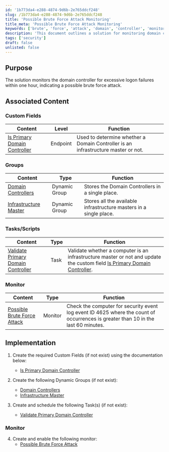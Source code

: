 ```yaml
---
id: '1b773da4-e288-4874-9d6b-2e765ddcf248'
slug: /1b773da4-e288-4874-9d6b-2e765ddcf248
title: 'Possible Brute Force Attack Monitoring'
title_meta: 'Possible Brute Force Attack Monitoring'
keywords: ['brute', 'force', 'attack', 'domain', 'controller', 'monitoring', 'security']
description: 'This document outlines a solution for monitoring domain controllers for excessive logon failures within a one-hour window, which may indicate a potential brute force attack. It includes details on custom fields, dynamic groups, tasks, and monitoring setup necessary for effective security management.'
tags: ['security']
draft: false
unlisted: false
---
```


## Purpose

The solution monitors the domain controller for excessive logon failures within one hour, indicating a possible brute force attack.

## Associated Content

### Custom Fields

| Content | Level | Function |
|---------|-------|----------|
| [Is Primary Domain Controller](/docs/b6a7c804-693c-4cf5-a60e-61dcb10ddcae) | Endpoint | Used to determine whether a Domain Controller is an infrastructure master or not. |

### Groups

| Content | Type | Function |
|---------|------|----------|
| [Domain Controllers](/docs/eeeb4ee0-d683-44fd-81cf-7f8872b71c68) | Dynamic Group | Stores the Domain Controllers in a single place. |
| [Infrastructure Master](/docs/c2c2d22b-f735-4ec5-91a6-a014ab2e84a8) | Dynamic Group | Stores all the available infrastructure masters in a single place. |

### Tasks/Scripts

| Content | Type | Function |
|---------|------|----------|
| [Validate Primary Domain Controller](/docs/7bc6ac21-322d-4630-836f-f00e93b94168) | Task | Validate whether a computer is an infrastructure master or not and update the custom field [Is Primary Domain Controller](/docs/b6a7c804-693c-4cf5-a60e-61dcb10ddcae). |

### Monitor

| Content | Type | Function |
|---------|------|----------|
| [Possible Brute Force Attack](/docs/3691bc36-640e-4d39-8a41-0513d44c7d41) | Monitor | Check the computer for security event log event ID 4625 where the count of occurrences is greater than 10 in the last 60 minutes. |

## Implementation

1. Create the required Custom Fields (if not exist) using the documentation below:
   - [Is Primary Domain Controller](/docs/b6a7c804-693c-4cf5-a60e-61dcb10ddcae)

2. Create the following Dynamic Groups (if not exist):
   - [Domain Controllers](/docs/eeeb4ee0-d683-44fd-81cf-7f8872b71c68)
   - [Infrastructure Master](/docs/c2c2d22b-f735-4ec5-91a6-a014ab2e84a8)

3. Create and schedule the following Task(s) (if not exist):
   - [Validate Primary Domain Controller](/docs/7bc6ac21-322d-4630-836f-f00e93b94168)

### Monitor

4. Create and enable the following monitor:
   - [Possible Brute Force Attack](/docs/3691bc36-640e-4d39-8a41-0513d44c7d41)